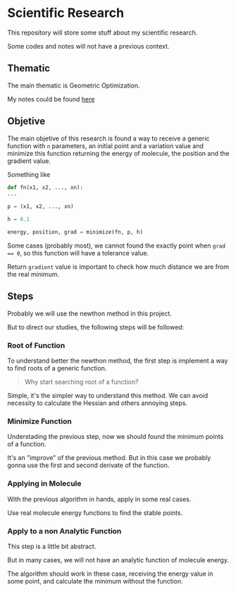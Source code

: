 # Scientific Research

This repository will store some stuff about my scientific research.

Some codes and notes will not have a previous context.

## Thematic

The main thematic is Geometric Optimization.

My notes could be found [here](https://energetic-blinker-147.notion.site/IC-5f13b1deac5f4073808ff39dc48a2302)

## Objetive

The main objetive of this research is found a way to receive a generic function
with `n` parameters, an initial point and a variation value and minimize this
function returning the energy of molecule, the position and the gradient value.

Something like

```python
def fn(x1, x2, ..., xn):
...

p = (x1, x2, ..., xn)

h = 0.1

energy, position, grad = minimize(fn, p, h)
```

Some cases (probably most), we cannot found the exactly point when `grad == 0`,
so this function will have a tolerance value.

Return `gradient` value is important to check how much distance we are from the
real minimum.

## Steps

Probably we will use the newthon method in this project.

But to direct our studies, the following steps will be followed:

### Root of Function

To understand better the newthon method, the first step is implement a way to find
roots of a generic function.

> Why start searching root of a function?

Simple, it's the simpler way to understand this method. We can avoid necessity to
calculate the Hessian and others annoying steps.

### Minimize Function

Understading the previous step, now we should found the minimum points of a function.

It's an "improve" of the previous method. But in this case we probably gonna use
the first and second derivate of the function.

### Applying in Molecule

With the previous algorithm in hands, apply in some real cases.

Use real molecule energy functions to find the stable points.

### Apply to a non Analytic Function

This step is a little bit abstract.

But in many cases, we will not have an analytic function of molecule energy.

The algorithm should work in these case, receiving the energy value in some
point, and calculate the minimum without the function.

